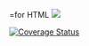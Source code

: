 =for HTML <a href="https://dl.circleci.com/status-badge/redirect/gh/leandreAlly/mybrand/tree/main"><img src="https://dl.circleci.com/status-badge/img/gh/leandreAlly/mybrand/tree/main.svg?style=svg"></a>

<a href='https://coveralls.io/github/leandreAlly/mybrand?branch=ft-node-endpoints'><img src='https://coveralls.io/repos/github/leandreAlly/mybrand/badge.svg?branch=ft-node-endpoints' alt='Coverage Status' /></a>
